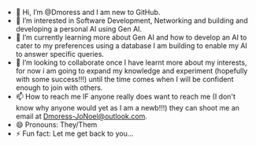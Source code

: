 - 👋 Hi, I’m @Dmoress and I am new to GitHub.
- 👀 I’m interested in Software Development, Networking and building and developing a personal AI using Gen AI.
- 🌱 I’m currently learning more about Gen AI and how to develop an AI to cater to my preferences using a database I am building to enable my AI to answer specific queries.
- 💞️ I’m looking to collaborate once I have learnt more about my interests, for now i am going to expand my knowledge and experiment (hopefully with some success!!!) until the time comes when I will be confident enough to join with others.
- 📫 How to reach me IF anyone really does want to reach me (I don't know why anyone would yet as I am a newb!!!) they can shoot me an email at Dmoress-JoNoel@outlook.com.
- 😄 Pronouns: They/Them
- ⚡ Fun fact: Let me get back to you...

<!---
Dmoress/Dmoress is a ✨ special ✨ repository because its `README.md` (this file) appears on your GitHub profile.
You can click the Preview link to take a look at your changes.
--->
